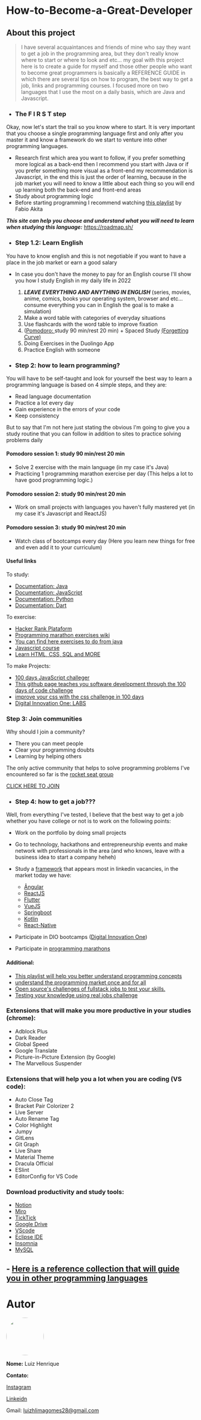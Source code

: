 # How-to-Become-a-Great-Developer

## About this project
> I have several acquaintances and friends of mine who say they want to get a job in the programming area, but they don't really know where to start or where to look and etc... my goal with this project here is to create a guide for myself and those other people who want to become great programmers is basically a REFERENCE GUIDE in which there are several tips on how to program, the best way to get a job, links and programming courses. I focused more on two languages that I use the most on a daily basis, which are Java and Javascript.

* ### The F I R S T step
Okay, now let's start the trail so you know where to start. It is very important that you choose a single programming language first and only after you master it and know a framework do we start to venture into other programming languages.

 * Research first which area you want to follow, if you prefer something more logical as a back-end then I recommend you start with Java or if you prefer something more visual as a front-end my recommendation is Javascript, in the end this is just the order of learning, because in the job market you will need to know a little about each thing so you will end up learning both the back-end and front-end areas
 * Study about programming logic
 * Before starting programming I recommend watching <a href="https://www.youtube.com/playlist?list=PLdsnXVqbHDUc7htGFobbZoNen3r_wm3ki">this playlist<a/> by Fabio Akita

***This site can help you choose and understand what you will need to learn when studying this language:*** https://roadmap.sh/

* ### Step 1.2: Learn English
You have to know english and this is not negotiable if you want to have a place in the job market or earn a good salary

  * In case you don't have the money to pay for an English course I'll show you how I study English in my daily life in 2022
    1. ***LEAVE EVERYTHING AND ANYTHING IN ENGLISH*** (series, movies, anime, comics, books your operating system, browser and etc... consume everything you can in English the goal is to make a simulation)
    2. Make a word table with categories of everyday situations
    3. Use flashcards with the word table to improve fixation
    4. (<a href="https://en.wikipedia.org/wiki/Pomodoro_Technique">Pomodoro: </a> study 90 min/rest 20 min) + Spaced Study <a href="https://en.wikipedia.org/wiki/Forgetting_curve">(Forgetting Curve)</a>
    5. Doing Exercises in the Duolingo App
    6. Practice English with someone 

* ### Step 2: how to learn programming?
You will have to be self-taught and look for yourself the best way to learn a programming language is based on 4 simple steps, and they are:

- Read language documentation
- Practice a lot every day
- Gain experience in the errors of your code
- Keep consistency

But to say that I'm not here just stating the obvious I'm going to give you a study routine that you can follow in addition to sites to practice solving problems daily

#### Pomodoro session 1: study 90 min/rest 20 min 
  * Solve 2 exercise with the main language (in my case it's Java)
  * Practicing 1 programming marathon exercise per day (This helps a lot to have good programming logic.)

#### Pomodoro session 2: study 90 min/rest 20 min
  - Work on small projects with languages you haven't fully mastered yet (in my case it's Javascript and ReactJS)

#### Pomodoro session 3: study 90 min/rest 20 min
  - Watch class of bootcamps every day (Here you learn new things for free and even add it to your curriculum)


#### Useful links

 To study:
- <a href="https://docs.oracle.com/en/java/">Documentation: Java<a/>
- <a href="https://developer.mozilla.org/en-US/docs/Web/JavaScript"> Documentation: JavaScript<a/>
- <a href="https://docs.python.org/3/">Documentation: Python<a/>
- <a href="https://dart.dev/guides">Documentation: Dart<a/>
 
 To exercise:
- <a href="https://www.hackerrank.com/">Hacker Rank Plataform<a/>
- <a href="http://maratona.sbc.org.br/antigas21.html">Programming marathon exercises wiki<a/>
- <a href="https://codegym.cc/"> You can find here exercises to do from java<a/>
- <a href="https://www.theodinproject.com/">Javascript course<a/>
- <a href="https://www.w3schools.com/html/default.asp"> Learn HTML, CSS, SQL and MORE<a/>

To make Projects:
- <a href="https://github.com/MohammedHamzaMalik/100-Days-of-JavaScript-Code">100 days JavaScript challeger<a/>
- <a href="https://github.com/AswinBarath/100-days-of-code-challenge"> This github page teaches you software development through the 100 days of code challenge<a/>
- <a href="https://100dayscss.com/days/1/"> improve your css with the css challenge in 100 days<a/>
- <a href="https://web.dio.me/labs">Digital Innovation One: LABS<a/>

### Step 3: Join communities
Why should I join a community?
- There you can meet people
- Clear your programming doubts
- Learning by helping others

The only active community that helps to solve programming problems I've encountered so far is the <a href="https://rocketseat.com.br/">rocket seat group<a/>
 
 <a href="https://discord.gg/B8pZd7ZXTg">CLICK HERE TO JOIN<a/>
 
* ### Step 4: how to get a job???
 
 Well, from everything I've tested, I believe that the best way to get a job whether you have college or not is to work on the following points:
 * Work on the portfolio by doing small projects
 * Go to technology, hackathons and entrepreneurship events and make network with professionals in the area (and who knows, leave with a business idea to start a company heheh)
 * Study a <a href="https://en.wikipedia.org/wiki/Software_framework">framework<a/> that appears most in linkedin vacancies, in the market today we have: 
      
      * <a href="https://angular.io/docs">Ângular<a/>
      * <a href="https://reactjs.org/docs/getting-started.html">ReactJS<a/>
      * <a href="https://docs.flutter.dev/">Flutter<a/>
      * <a href="https://vuejs.org/v2/guide/">VueJS<a/>
      * <a href="https://docs.spring.io/spring-boot/docs/current/reference/htmlsingle/#legal">Springboot<a/>
      * <a href="https://kotlinlang.org/docs/home.html">Kotlin<a/>
      * <a href="https://reactnative.dev/docs/getting-started">React-Native<a/>
* Participate in DIO bootcamps (<a href="https://web.dio.me/">Digital Innovation One<a/>)
* Participate in <a href="http://maratona.sbc.org.br/">programming marathons<a/>
 
#### Additional:
 - <a href="https://www.youtube.com/playlist?list=PLMdYygf53DP5SVQQrkKCVWDS0TwYLVitL"> This playlist will help you better understand programming concepts<a/>
 - <a href="https://www.youtube.com/playlist?list=PLdsnXVqbHDUcAWAN3cXHWnM9JEw2gjIN9"> understand the programming market once and for all <a/>
 - <a href="https://github.com/alinebastos/fullstack-challenges">Open source's challenges of fullstack jobs to test your skills.<a/>
 - <a href="https://github.com/felipefialho/frontend-challenges">Testing your knowledge using real jobs challenge<a/>

 
### Extensions that will make you more productive in your studies (chrome):
 
 * Adblock Plus
 * Dark Reader
 * Global Speed
 * Google Translate
 * Picture-in-Picture Extension (by Google)
 * The Marvellous Suspender
 
 
### Extensions that will help you a lot when you are coding (VS code):
 
 * Auto Close Tag
 * Bracket Pair Colorizer 2
 * Live Server
 * Auto Rename Tag
 * Color Highlight
 * Jumpy
 * GitLens
 * Git Graph
 * Live Share
 * Material Theme
 * Dracula Official
 * ESlint
 * EditorConfig for VS Code
 
 
### Download productivity and study tools:
 
 * <a href="https://www.notion.so/">Notion<a/>
 * <a href="https://miro.com/">Miro<a/>
 * <a href="https://ticktick.com/">TickTick<a/>
 * <a href="https://drive.google.com/">Google Drive<a/>
 * <a href="https://code.visualstudio.com/download">VScode<a/>
 * <a href="https://www.eclipse.org/">Eclipse IDE<a/>
 * <a href="https://docs.insomnia.rest/insomnia/install/">Insomnia<a/>
 * <a href="https://www.mysql.com/downloads/">MySQL<a/>
 
 
 
 
 
 
 

 ## - <a href="https://github.com/EbookFoundation/free-programming-books/blob/main/courses/free-courses-pt_BR.md"> Here is a reference collection that will guide you in other programming languages<a/>
 

  # Autor

<img style="border-radius: 50%;" src="https://avatars3.githubusercontent.com/u/45051690?s=400&u=14f759fe2e853f462a6a59a8feabf334dec81aee&v=4" width="100px" alt=""/>

**Nome:** Luiz Henrique


**Contato:**

[Instagram](https://www.instagram.com/luiz.belispetre/)

[Linkeidn](https://www.linkedin.com/in/luiz-henrique-3903a618a/)

Gmail: luizhlimagomes28@gmail.com
